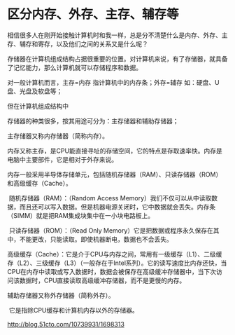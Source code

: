 # 区分内存、外存、主存、辅存等

  相信很多人在刚开始接触计算机时和我一样，总是分不清楚什么是内存、外存、主存、辅存和寄存，以及他们之间的关系又是什么呢？

   

  存储器在计算机组成结构占据很重要的位置。对计算机来说，有了存储器，就具备了记忆能力，那么计算机就可以存储程序和数据。

  

  对一般计算机而言，主存=内存 指计算机中的内存条；外存=辅存 如：硬盘、U盘、光盘及软盘等；

  但在计算机组成结构中

  存储器的种类很多，按其用途可分为：主存储器和辅助存储器；

  主存储器又称内存储器（简称内存）。

  内存又称主存，是CPU能直接寻址的存储空间，它的特点是存取速率快。内存是电脑中主要部件，它是相对于外存来说。

  内存一般采用半导体存储单元，包括随机存储器（RAM）、只读存储器（ROM）和高级缓存（Cache）。

​    随机存储器（RAM）：（Random Access Memory）我们不仅可以从中读取数据，而且还可以写入数据。但是机器电源关闭时，它中数据就会丢失。内存条（SIMM）就是把RAM集成块集中在一小块电路板上。

​    只读存储器（ROM）：（Read Only Memory）它是把数据或程序永久保存在其中，不能更改，只能读取。即使机器断电，数据也不会丢失。

​    高级缓存（Cache）：它是介于CPU与内存之间，常用有一级缓存（L1）、二级缓存（L2）、三级缓存（L3）（一般存在于Intel系列）。它的读写速度比内存还快，当CPU在内存中读取或写入数据时，数据会被保存在高级缓冲存储器中，当下次访问该数据时，CPU直接读取高级缓冲存储器，而不是更慢的内存。

  辅助存储器又称外存储器（简称外存）。

​    它是指除CPU缓存和计算机内存以外的存储器。





http://blog.51cto.com/10739931/1698313